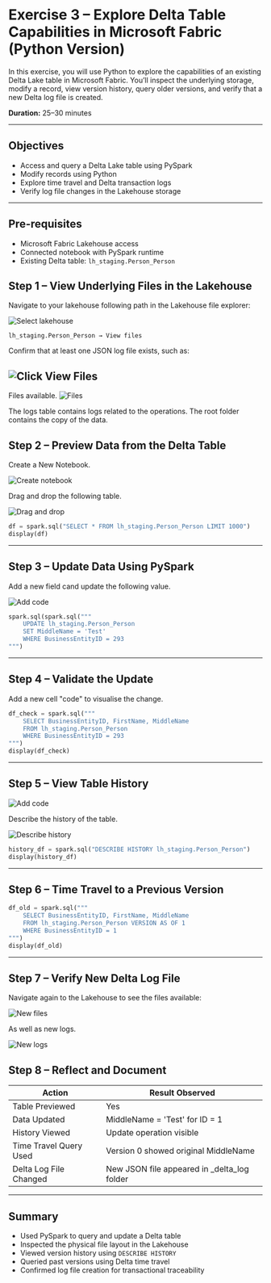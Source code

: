 # Exercise 3 – Explore Delta Table Capabilities in Microsoft Fabric (Python Version)

In this exercise, you will use Python to explore the capabilities of an existing Delta Lake table in Microsoft Fabric. You’ll inspect the underlying storage, modify a record, view version history, query older versions, and verify that a new Delta log file is created.

**Duration:** 25–30 minutes

---

## Objectives

- Access and query a Delta Lake table using PySpark  
- Modify records using Python  
- Explore time travel and Delta transaction logs  
- Verify log file changes in the Lakehouse storage  

---

## Pre-requisites

- Microsoft Fabric Lakehouse access  
- Connected notebook with PySpark runtime  
- Existing Delta table: `lh_staging.Person_Person`  



## Step 1 – View Underlying Files in the Lakehouse

Navigate to your lakehouse following path in the Lakehouse file explorer:

![Select lakehouse](<../../media/Delta Table/select-lakehouse.png>)

```
lh_staging.Person_Person → View files
```

Confirm that at least one JSON log file exists, such as:

![Click View Files](<../../media/Delta Table/delta-view-files.png>)
---


Files available.
![Files](<../../media/Delta Table/delta-files.png>)

The logs table contains logs related to the operations.
The root folder contains the copy of the data.

## Step 2 – Preview Data from the Delta Table
Create a New Notebook.

![Create notebook](<../../media/Delta Table/new-notebook.png>)

Drag and drop the following table.

![Drag and drop](<../../media/Delta Table/notebook-drag-and-drop.png>)


```python
df = spark.sql("SELECT * FROM lh_staging.Person_Person LIMIT 1000")
display(df)
```

---




## Step 3 – Update Data Using PySpark

Add a new field cand update the following value.

![Add code](<../../media/Delta Table/add-code.png>)

```python
spark.sql(spark.sql("""
    UPDATE lh_staging.Person_Person
    SET MiddleName = 'Test'
    WHERE BusinessEntityID = 293
""")
```

---


## Step 4 – Validate the Update

Add a new cell "code" to visualise the change.

```python
df_check = spark.sql("""
    SELECT BusinessEntityID, FirstName, MiddleName
    FROM lh_staging.Person_Person
    WHERE BusinessEntityID = 293
""")
display(df_check)
```

---

## Step 5 – View Table History
![Add code](<../../media/Delta Table/add-code.png>)


Describe the history of the table.

![Describe history](<../../media/Delta Table/delta-describe-history.png>)

```python
history_df = spark.sql("DESCRIBE HISTORY lh_staging.Person_Person")
display(history_df)
```

---

## Step 6 – Time Travel to a Previous Version

```python
df_old = spark.sql("""
    SELECT BusinessEntityID, FirstName, MiddleName
    FROM lh_staging.Person_Person VERSION AS OF 1
    WHERE BusinessEntityID = 1
""")
display(df_old)
```

---

## Step 7 – Verify New Delta Log File

Navigate again to the Lakehouse to see the files available:

![New files](<../../media/Delta Table/delta-see-new-files.png>)

As well as new logs.


![New logs](<../../media/Delta Table/delta-see-logs.png>)


## Step 8 – Reflect and Document

| Action                   | Result Observed                           |
|--------------------------|--------------------------------------------|
| Table Previewed          | Yes                                        |
| Data Updated             | MiddleName = 'Test' for ID = 1             |
| History Viewed           | Update operation visible                   |
| Time Travel Query Used   | Version 0 showed original MiddleName       |
| Delta Log File Changed   | New JSON file appeared in _delta_log folder |

---

## Summary

- Used PySpark to query and update a Delta table  
- Inspected the physical file layout in the Lakehouse  
- Viewed version history using `DESCRIBE HISTORY`  
- Queried past versions using Delta time travel  
- Confirmed log file creation for transactional traceability  
